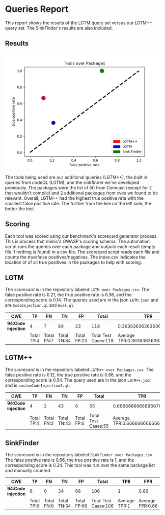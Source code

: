 # Queries Report

This report shows the results of the LGTM query set versus our LGTM++ query set. The SinkFinder's results are also included.

## Results
![](./Tools_over_Packages.png)

The tools being used are our additional quieries (LGTM++), the built in queries from codeQL (LGTM), and the sinkfinder we've developed previously. The packages were the list of 50 from Comcast (except for 2 that wouldn't compile) and 2 additional packages from cves we found to be relevant. Overall, LGTM++ had the highest true positive rate with the smallest false positive rate. The further from the line on the left side, the better the tool.



## Scoring

Each tool was scored using our benchmark's scorecard generator process. This is process that mimic's OWASP's scoring schema. The automation script runs the queries over each package and outputs each result (empty file if nothing is found) in a csv file. The scorecard script reads each file and counts the true/false positives/negatives. The index.csv indicates the location of of all true positives in the packages to help with scoring.



## LGTM 

The scorecard is in the repository labeled `LGTM over Packages.csv`. The false positive rate is 0.21, the true positive rate is 0.36, and the corresponding score is 0.14. The queries used are in the json `LGTM.json` and are `CodeInjection.ql` and `Eval.ql`. 

| **CWE**               | **TP**     | **FN**     | **TN**      | **FP**      | **Total**            | **TPR**                         | **FPR**                         | **Score**                         |
| --------------------- | ---------- | ---------- | ----------- | ----------- | -------------------- | ------------------------------- | ------------------------------- | --------------------------------- |
| **94:Code injection** | 4          | 7          | 84          | 23          | 118                  | 0.36363636363636400             | 0.21495327102803700             | 0.14868309260832600               |
|                       | Total TP:4 | Total FN:7 | Total TN:84 | Total FP:23 | Total Test Cases:118 | Average TPR:0.36363636363636365 | Average FPR:0.21495327102803738 | Average Score:0.14868309260832627 |



## LGTM++

The scorecard is in the repository labeled `LGTM++ over Packages.csv`. The false positive rate is 0.12, the true positive rate is 0.66, and the corresponding score is 0.54. The query used are in the json `LGTM++.json` and is `customCodeInjection2.ql`. 

| **CWE**               | **TP**     | **FN**     | **TN**      | **FP**     | **Total**           | **TPR**                        | **FPR**                         | **Score**                        |
| --------------------- | ---------- | ---------- | ----------- | ---------- | ------------------- | ------------------------------ | ------------------------------- | -------------------------------- |
| **94:Code injection** | 4          | 2          | 43          | 6          | 55                  | 0.6666666666666670             | 0.12244897959183700             | 0.5442176870748300               |
|                       | Total TP:4 | Total FN:2 | Total TN:43 | Total FP:6 | Total Test Cases:55 | Average TPR:0.6666666666666666 | Average FPR:0.12244897959183673 | Average Score:0.5442176870748299 |



## SinkFinder

The scorecard is in the repository labeled `SinkFinder over Packages.csv`. The false positive rate is 0.66, the true positive rate is 1, and the corresponding score is 0.34. This tool was run over the same package list and manually counted.

| **CWE**               | **TP**     | **FN**     | **TN**      | **FP**      | **Total**            | **TPR**       | **FPR**          | **Score**          |
| --------------------- | ---------- | ---------- | ----------- | ----------- | -------------------- | ------------- | ---------------- | ------------------ |
| **94:Code injection** | 6          | 0          | 34          | 66          | 106                  | 1             | 0.66             | 0.34               |
|                       | Total TP:6 | Total FN:0 | Total TN:34 | Total FP:66 | Total Test Cases:106 | Average TPR:1 | Average FPR:0.66 | Average Score:0.34 |